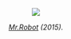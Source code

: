 <p align="center">
  <img src="https://res.cloudinary.com/dzjr3skhe/image/upload/v1694234935/ezgif.com-optimize_1_ejsjvr.gif"/>
</p>
<p align="center">
  <em><a href="https://www.imdb.com/title/tt4158110/">Mr.Robot</a>  (2015).</em>
</p>

